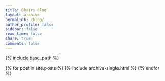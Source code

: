 ```yaml
---
title: Chairs Blog
layout: archive
permalink: /blog/
author_profile: false
sidebar: false
read_time: false
share: true
comments: false
---
```


{% include base_path %}

{% for post in site.posts %}
  {% include archive-single.html %}
{% endfor %}